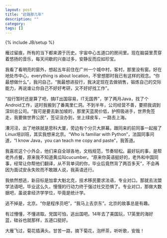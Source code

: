 ```yaml
---
layout: post
title: "赶路那几年"
description: ""
category: 
tags: []
---
```

{% include JB/setup %}


雁过留痕，所有的当下都来源于历史。宇宙中心五道口的房间里。现在脑袋里贯穿着悠扬的音乐，每天间歇的兴奋过多，安静反而应如珍宝。

我看了看明亮的窗外，想起五年前住在广州一个城中村，客村，那里没有窗。好在地处市中心，everything is about location，不曾想那时我已有这样的观念。“你最想做什么”，我问自己，“我最想进投行，我决定现在去做销售，锻炼自己的交际能力，再说谁让你自己不好好考研，又不好好找工作”。
  
“投行暂时还是算了吧，搞IT出国容易，IT无国界”，学了两月Java，找了个Android工作，这时我搬到了番禺里仁洞。不到半年，公司经营不善，要把我调到深圳总公司。“我可是要去新加坡的，那里天蓝房价低，护照吸进手，世界免签走，我要做世界公民”，签证没办到，坐上绿皮车，一路去上海。

漕河泾，出了地铁就是思科大厦，旁边有个分贝大屏幕。跟同来的前同事一起报了Linux培训班，其实我想来北京。“Who is familiar with Python”，法国同事问道，“I know Java，you can teach me copy and paste”，我答道。

我喜欢这个小外企，他们来自全球各地，文档规范，节奏轻松。最好玩的事，是帮老外点餐，原来我不知道黄瓜叫cucumber。“原来你英语挺好的，老外和中国同事，经常让你帮他们翻译，从不背单词的你，毕业后竟然背了两百多天”，不会再因为面试安永失败而不敢跟人说，我英语还行。

我依然想逃，新目标是加拿大魁北克，技术移民要求法语，专业对口。那就去法盟学法语吧，毕业这么久，慢慢的行动力终于强过社交恐惧了。专业对口，那做大数据吧，虽说拿经济学学位，毕竟是统计学。

逃不掉是，北京。“你是程序员吧”，“我马上去京东”。北京的故事总是有趣。

有过懵懂，不懂进取。党国可怕，逃出国吧。14年去了美国玩，17英里的海好蓝，硅谷也就那样，五道口挺好。

大雁飞过，菊花插满头。甘苦一路，摘下菊花，泡杯茶，听听歌，安哉！

